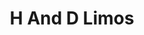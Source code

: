 ---
title: "H And D Limos"
address: "H And D Limos, Iveagh Park, Derry, Derry, BT47 3DD"
tel: "+44 (0)28 7134 1470"
county: "Derry"
category: "Chauffeur Services"
type: "Content"
lat: "54.9918098449707"
lng: "-7.320168972015381"
---